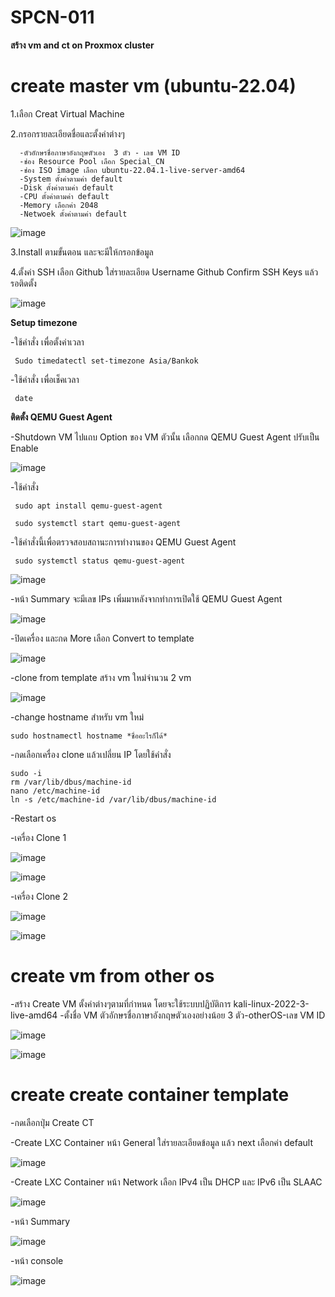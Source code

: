 # SPCN-011
**สร้าง vm and ct on Proxmox cluster**
# create master vm (ubuntu-22.04)
1.เลือก Creat Virtual Machine

2.กรอกรายละเอียดชื่อและตั้งค่าต่างๆ

      -ตัวอักษรชื่อภาษาอังกฤษตัวเอง  3 ตัว - เลข VM ID                                                                              
      -ช่อง Resource Pool เลือก Special_CN
      -ช่อง ISO image เลือก ubuntu-22.04.1-live-server-amd64
      -System ตั้งค่าตามค่า default 
      -Disk ตั้งค่าตามค่า default 
      -CPU ตั้งค่าตามค่า default
      -Memory เลือกค่า 2048
      -Netwoek ตั้งค่าตามค่า default

![image](https://user-images.githubusercontent.com/113360594/208263139-6652dc01-2533-4b71-aa46-89ec232b59b3.png)

3.Install ตามขั้นตอน และจะมีให้กรอกข้อมูล

4.ตั้งค่า SSH เลือก Github ใส่รายละเอียด Username Github Confirm SSH Keys แล้วรอติดตั้ง

![image](https://user-images.githubusercontent.com/113360594/208263627-f3760c63-500a-4b39-993e-4ea7ee5850ab.png)

**Setup timezone**

 -ใช้คำสั่ง เพื่อตั้งค่าเวลา
 
     Sudo timedatectl set-timezone Asia/Bankok
		 
 -ใช้คำสั่ง เพื่อเช็คเวลา
 
     date
		 
**ติดตั้ง QEMU Guest Agent**

 -Shutdown VM ไปแถบ Option ของ VM ตัวนั้น เลือกกด QEMU Guest Agent ปรับเป็น Enable
 
 ![image](https://user-images.githubusercontent.com/113360594/208264111-ad3ff428-b9c2-4853-8ab4-61e7ec70123c.png)

	
 -ใช้คำสั่ง
	
	 sudo apt install qemu-guest-agent
	 
	 sudo systemctl start qemu-guest-agent
	 
-ใช้คำสั่งนี้เพื่อตรวจสอบสถานะการทำงานของ QEMU Guest Agent
	 
	 sudo systemctl status qemu-guest-agent
	 
![image](https://user-images.githubusercontent.com/113360594/208263935-de4a9a28-7220-4dfa-9af0-c09068ad8c4c.png)

-หน้า Summary จะมีเลข IPs เพิ่มมาหลังจากทำการเปิดใช้ QEMU Guest Agent

![image](https://user-images.githubusercontent.com/113360594/208264127-97fb44ab-de80-421d-a654-d1d24c31ec7e.png)

-ปิดเครื่อง และกด More เลือก Convert to template

![image](https://user-images.githubusercontent.com/113360594/208298518-494d111a-424d-42ba-8ded-edf1b87136d5.png)

-clone from template สร้าง vm ใหม่จำนวน 2 vm

![image](https://user-images.githubusercontent.com/113360594/208298593-e4d2d4bd-6755-4cff-92ac-a24dc027758e.png)

-change hostname สำหรับ vm ใหม่
	
	sudo hostnamectl hostname *ชื่ออะไรก็ได้*

-กดเลือกเครื่อง clone แล้วเปลี่ยน IP โดยใช้คำสั่ง

	sudo -i
	rm /var/lib/dbus/machine-id
	nano /etc/machine-id 
	ln -s /etc/machine-id /var/lib/dbus/machine-id

-Restart os

-เครื่อง Clone 1

![image](https://user-images.githubusercontent.com/113360594/208298824-158954d2-38b6-4c56-b9af-fda5c3d4b21f.png)

![image](https://user-images.githubusercontent.com/113360594/208298833-2e0cb680-a120-4362-85bb-fe4c0e4fc82c.png)

-เครื่อง Clone 2

![image](https://user-images.githubusercontent.com/113360594/208298852-d715f63f-49a5-4b5d-a21d-ed8ab51a2e8b.png)

![image](https://user-images.githubusercontent.com/113360594/208298861-bec90a79-24e5-4a10-a5e5-157785babcae.png)

# create vm from other os
 
 -สร้าง Create VM ตั้งค่าต่างๆตามที่กำหนด โดยจะใช้ระบบปฏิบัติการ kali-linux-2022-3-live-amd64
 -ตั้งชื่อ VM ตัวอักษรชื่อภาษาอังกฤษตัวเองอย่างน้อย 3 ตัว-otherOS-เลข VM ID
 
 ![image](https://user-images.githubusercontent.com/113360594/208305938-6599b4ac-39c0-4bbd-80b1-a90f47736141.png)

 
 ![image](https://user-images.githubusercontent.com/113360594/208298965-b6ee4c1e-cb1a-47dd-854c-89f4c20cef2b.png)

# create create container template

-กดเลือกปุ่ม Create CT

-Create LXC Container หน้า General ใส่รายละเอียดข้อมูล แล้ว next เลือกค่า default

![image](https://user-images.githubusercontent.com/113360594/208299016-97870427-8024-4a74-bd13-3131c758a901.png)

-Create LXC Container หน้า Network เลือก IPv4 เป็น DHCP และ IPv6 เป็น SLAAC

![image](https://user-images.githubusercontent.com/113360594/208299138-f6b15345-e22c-4eb9-b6cf-aaeb7cd558ad.png)

-หน้า Summary

![image](https://user-images.githubusercontent.com/113360594/208299164-9a38968e-caa0-40bc-909f-2a7e7e29a1cd.png)


-หน้า console

![image](https://user-images.githubusercontent.com/113360594/208299195-2bc7fae7-e6f9-45e3-a1bf-5dfe42416cfc.png)










	   
		 



